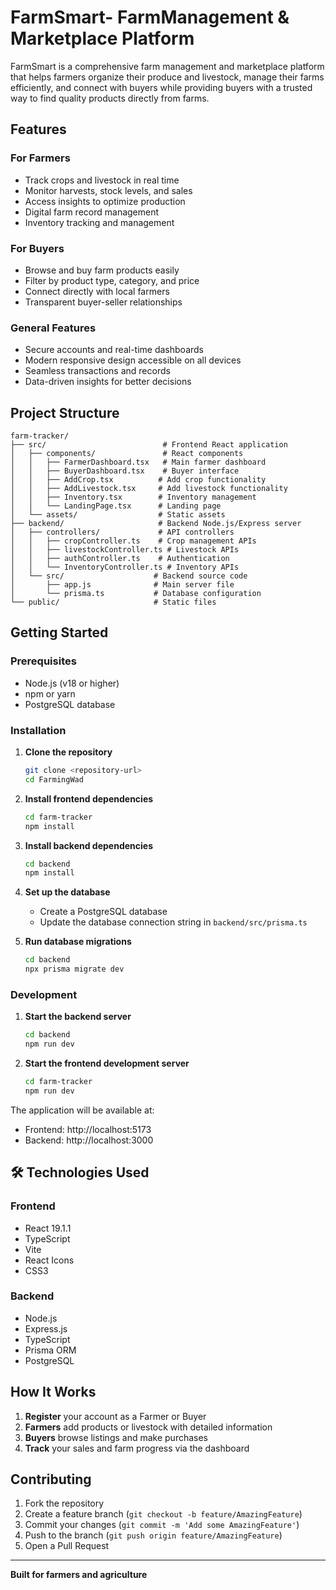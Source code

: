 # FarmSmart- FarmManagement & Marketplace Platform

FarmSmart is a comprehensive farm management and marketplace platform that helps farmers organize their produce and livestock, manage their farms efficiently, and connect with buyers while providing buyers with a trusted way to find quality products directly from farms.

## Features

### For Farmers
- Track crops and livestock in real time
- Monitor harvests, stock levels, and sales
- Access insights to optimize production
- Digital farm record management
- Inventory tracking and management

### For Buyers
- Browse and buy farm products easily
- Filter by product type, category, and price
- Connect directly with local farmers
- Transparent buyer-seller relationships

### General Features
- Secure accounts and real-time dashboards
- Modern responsive design accessible on all devices
- Seamless transactions and records
- Data-driven insights for better decisions

##  Project Structure

```
farm-tracker/
├── src/                          # Frontend React application
│   ├── components/               # React components
│   │   ├── FarmerDashboard.tsx   # Main farmer dashboard
│   │   ├── BuyerDashboard.tsx    # Buyer interface
│   │   ├── AddCrop.tsx          # Add crop functionality
│   │   ├── AddLivestock.tsx     # Add livestock functionality
│   │   ├── Inventory.tsx        # Inventory management
│   │   └── LandingPage.tsx      # Landing page
│   └── assets/                  # Static assets
├── backend/                     # Backend Node.js/Express server
│   ├── controllers/             # API controllers
│   │   ├── cropController.ts    # Crop management APIs
│   │   ├── livestockController.ts # Livestock APIs
│   │   ├── authController.ts    # Authentication
│   │   └── InventoryController.ts # Inventory APIs
│   └── src/                    # Backend source code
│       ├── app.js              # Main server file
│       └── prisma.ts           # Database configuration
└── public/                     # Static files
```

##  Getting Started

### Prerequisites
- Node.js (v18 or higher)
- npm or yarn
- PostgreSQL database

### Installation

1. **Clone the repository**
   ```bash
   git clone <repository-url>
   cd FarmingWad
   ```

2. **Install frontend dependencies**
   ```bash
   cd farm-tracker
   npm install
   ```

3. **Install backend dependencies**
   ```bash
   cd backend
   npm install
   ```

4. **Set up the database**
   - Create a PostgreSQL database
   - Update the database connection string in `backend/src/prisma.ts`

5. **Run database migrations**
   ```bash
   cd backend
   npx prisma migrate dev
   ```

### Development

1. **Start the backend server**
   ```bash
   cd backend
   npm run dev
   ```

2. **Start the frontend development server**
   ```bash
   cd farm-tracker
   npm run dev
   ```

The application will be available at:
- Frontend: http://localhost:5173
- Backend: http://localhost:3000

## 🛠️ Technologies Used

### Frontend
- React 19.1.1
- TypeScript
- Vite
- React Icons
- CSS3

### Backend
- Node.js
- Express.js
- TypeScript
- Prisma ORM
- PostgreSQL

##  How It Works

1. **Register** your account as a Farmer or Buyer
2. **Farmers** add products or livestock with detailed information
3. **Buyers** browse listings and make purchases
4. **Track** your sales and farm progress via the dashboard

##  Contributing

1. Fork the repository
2. Create a feature branch (`git checkout -b feature/AmazingFeature`)
3. Commit your changes (`git commit -m 'Add some AmazingFeature'`)
4. Push to the branch (`git push origin feature/AmazingFeature`)
5. Open a Pull Request

---

**Built for farmers and agriculture**
